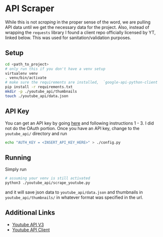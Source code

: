 

# API Scraper
While this is not *scraping* in the proper sense of the word, we are pulling API
data until we get the necessary data for the project. Also, instead of wrapping the
`requests` library I found a client repo officially licensed by YT, linked below. This
was used for sanitation/validation purposes.

## Setup
```bash
cd <path_to_project>
# only run this if you don't have a venv setup
virtualenv venv  
. venv/bin/activate
# make sure the requirements are installed,  `google-api-python-client` is listed there
pip install -r requirements.txt
mkdir -p ./youtube_api/thumbnails
touch ./youtube_api/data.json
```

## API Key
You can get an API key by going [here](https://developers.google.com/youtube/v3/getting-started)
and following instructions 1 - 3. I did not do the OAuth portion. Once you have an API key,
change to the `youtube_api/` directory and run
```bash
echo "AUTH_KEY = <INSERT_API_KEY_HERE>" > ./config.py
```

## Running
Simply run
```bash
# assuming your venv is still activated
python3 ./youtube_api/scrape_youtube.py
```
and it will save json data to `youtube_api/data.json` and thumbnails in `youtube_api/thumbnails/` in whatever
format was specified in the url.

## Additional Links
- [Youtube API V3](https://developers.google.com/youtube/v3/docs)
- [Youtube API Client](https://github.com/googleapis/google-api-python-client)
